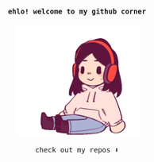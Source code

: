 <h4 align="center"><samp> ehlo! welcome to my github corner </samp></h4>


<p align="center">
  <img width="250" src="https://github.com/Mokita-J/Mokita-J/blob/main/README.gif">
</p>

<p align="center"><samp>
check out my repos ⬇️  
  </samp>
</p>
